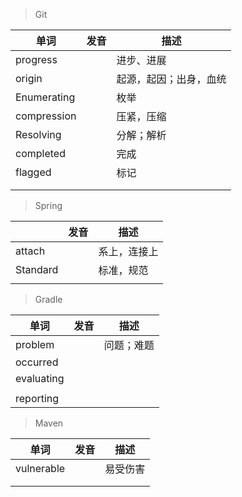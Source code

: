 > Git

| 单词        | 发音 | 描述                   |
| ----------- | ---- | ---------------------- |
| progress    |      | 进步、进展             |
| origin      |      | 起源，起因；出身，血统 |
| Enumerating |      | 枚举                   |
| compression |      | 压紧，压缩             |
| Resolving   |      | 分解；解析             |
| completed   |      | 完成                   |
| flagged     |      | 标记                   |
|             |      |                        |
|             |      |                        |

> Spring

|          | 发音 | 描述         |
| -------- | ---- | ------------ |
| attach   |      | 系上，连接上 |
| Standard |      | 标准，规范   |
|          |      |              |

> Gradle

| 单词       | 发音 | 描述       |
| ---------- | ---- | ---------- |
| problem    |      | 问题；难题 |
| occurred   |      |            |
| evaluating |      |            |
|            |      |            |
| reporting  |      |            |

> Maven

| 单词       | 发音 | 描述     |
| ---------- | ---- | -------- |
| vulnerable |      | 易受伤害 |
|            |      |          |
|            |      |          |

